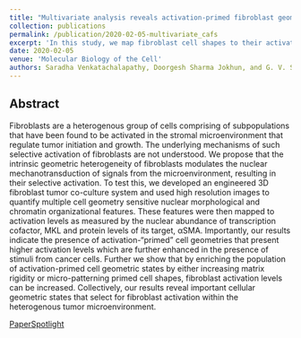 ```yaml
---
title: "Multivariate analysis reveals activation-primed fibroblast geometric states in engineered 3D tumor microenvironments."
collection: publications
permalink: /publication/2020-02-05-multivariate_cafs
excerpt: 'In this study, we map fibroblast cell shapes to their activation level and demontrate a causal relationship between the two.[Paper](https://www.molbiolcell.org/doi/abs/10.1091/mbc.E19-08-0420)[Spotlight](https://saradhavenkatachalapathy.github.io/portfolio/mulitivariate_cafs/)'
date: 2020-02-05
venue: 'Molecular Biology of the Cell'
authors: Saradha Venkatachalapathy, Doorgesh Sharma Jokhun, and G. V. Shivashankar
---
```

## Abstract
Fibroblasts are a heterogenous group of cells comprising of subpopulations that have been found to be activated in the stromal microenvironment that regulate tumor initiation and growth. The underlying mechanisms of such selective activation of fibroblasts are not understood. We propose that the intrinsic geometric heterogeneity of fibroblasts modulates the nuclear mechanotransduction of signals from the microenvironment, resulting in their selective activation. To test this, we developed an engineered 3D fibroblast tumor co-culture system and used high resolution images to quantify multiple cell geometry sensitive nuclear morphological and chromatin organizational features. These features were then mapped to activation levels as measured by the nuclear abundance of transcription cofactor, MKL and protein levels of its target, αSMA. Importantly, our results indicate the presence of activation-“primed” cell geometries that present higher activation levels which are further enhanced in the presence of stimuli from cancer cells. Further we show that by enriching the population of activation-primed cell geometric states by either increasing matrix rigidity or micro-patterning primed cell shapes, fibroblast activation levels can be increased. Collectively, our results reveal important cellular geometric states that select for fibroblast activation within the heterogenous tumor microenvironment.

[Paper](https://www.molbiolcell.org/doi/abs/10.1091/mbc.E19-08-0420)[Spotlight](https://saradhavenkatachalapathy.github.io/portfolio/mulitivariate_cafs/)
